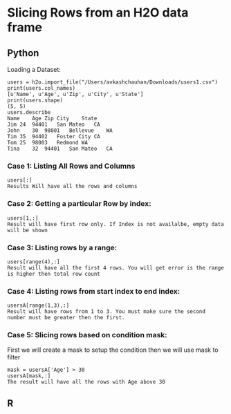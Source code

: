 # Slicing Rows from an H2O data frame #

## Python ##


Loading a Dataset:
```
users = h2o.import_file("/Users/avkashchauhan/Downloads/users1.csv")
print(users.col_names)
[u'Name', u'Age', u'Zip', u'City', u'State']
print(users.shape)
(5, 5)
users.describe
Name	Age	Zip	City	State
Jim	24	94401	San Mateo	CA
John	30	98001	Bellevue	WA
Tim	35	94402	Foster City	CA
Tom	25	98003	Redmond	WA
Tina	32	94401	San Mateo	CA
```
### Case 1: Listing All Rows and Columns ###
```
users[:]
Results Will have all the rows and columns
```
### Case 2: Getting a particular Row by index: ###
```
users[1,:]
Result will have first row only. If Index is not availalbe, empty data will be shown
```
### Case 3: Listing rows by a range: ###
```
users[range(4),:]
Result will have all the first 4 rows. You will get error is the range is higher then total row count
```
### Case 4: Listing rows from start index to end index: ###
```
usersA[range(1,3),:]
Result will have rows from 1 to 3. You must make sure the second number must be greater then the first.
```
### Case 5: Slicing rows based on condition mask: ###
First we will create a mask to setup the condition then we will use mask to filter
```
mask = usersA['Age'] > 30
usersA[mask,:]
The result will have all the rows with Age above 30
```

## R ##
